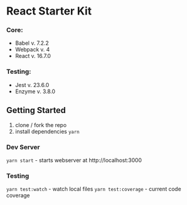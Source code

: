 # React Starter Kit

### Core:
* Babel v. 7.2.2
* Webpack v. 4
* React v. 16.7.0

### Testing:
* Jest v. 23.6.0
* Enzyme v. 3.8.0


## Getting Started

1. clone / fork the repo
2. install dependencies `yarn`

### Dev Server
`yarn start` - starts webserver at http://localhost:3000

### Testing
`yarn test:watch` - watch local files
`yarn test:coverage` - current code coverage

